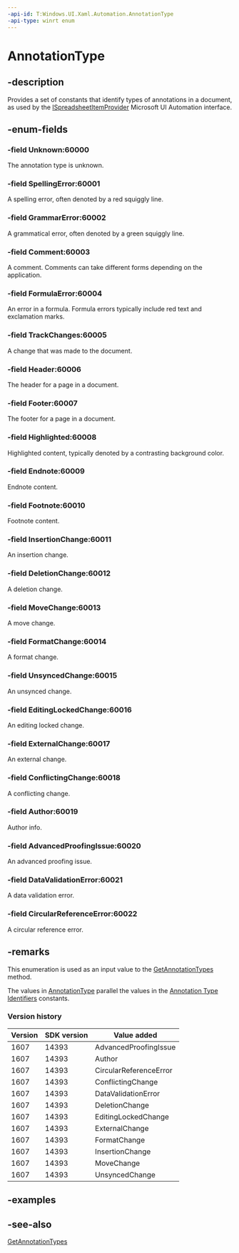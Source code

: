 ```yaml
---
-api-id: T:Windows.UI.Xaml.Automation.AnnotationType
-api-type: winrt enum
---
```


<!-- Enumeration syntax
public enum Windows.UI.Xaml.Automation.AnnotationType : int
-->

# AnnotationType

## -description
Provides a set of constants that identify types of annotations in a document, as used by the [ISpreadsheetItemProvider](http://msdn.microsoft.com/library/e6428fed-2bcc-4ad5-b612-a22899624538)  Microsoft UI Automation interface.

## -enum-fields
### -field Unknown:60000
The annotation type is unknown.

### -field SpellingError:60001
A spelling error, often denoted by a red squiggly line.

### -field GrammarError:60002
A grammatical error, often denoted by a green squiggly line.

### -field Comment:60003
A comment. Comments can take different forms depending on the application.

### -field FormulaError:60004
An error in a formula. Formula errors typically include red text and exclamation marks.

### -field TrackChanges:60005
A change that was made to the document.

### -field Header:60006
The header for a page in a document.

### -field Footer:60007
The footer for a page in a document.

### -field Highlighted:60008
Highlighted content, typically denoted by a contrasting background color.

### -field Endnote:60009
Endnote content.

### -field Footnote:60010
Footnote content.

### -field InsertionChange:60011
An insertion change.

### -field DeletionChange:60012
A deletion change.

### -field MoveChange:60013
A move change.

### -field FormatChange:60014
A format change.

### -field UnsyncedChange:60015
An unsynced change.

### -field EditingLockedChange:60016
An editing locked change.

### -field ExternalChange:60017
An external change.

### -field ConflictingChange:60018
A conflicting change.

### -field Author:60019
Author info.

### -field AdvancedProofingIssue:60020
An advanced proofing issue.

### -field DataValidationError:60021
A data validation error.

### -field CircularReferenceError:60022
A circular reference error.


## -remarks
This enumeration is used as an input value to the [GetAnnotationTypes](../windows.ui.xaml.automation.provider/ispreadsheetitemprovider_getannotationtypes_911639376.md) method.

The values in [AnnotationType](annotationtype.md) parallel the values in the [Annotation Type Identifiers](http://msdn.microsoft.com/library/46948b7c-ec9f-4b55-b769-62ee8be11d33) constants.

<!--The descriptions in this topic are adapted or taken directly from http://msdn.microsoft.com/en-us/library/windows/desktop/hh448743(v=vs.85).aspx-->

### Version history

| Version | SDK version | Value added |
| -- | -- | -- |
| 1607 | 14393 | AdvancedProofingIssue |
| 1607 | 14393 | Author |
| 1607 | 14393 | CircularReferenceError |
| 1607 | 14393 | ConflictingChange |
| 1607 | 14393 | DataValidationError |
| 1607 | 14393 | DeletionChange |
| 1607 | 14393 | EditingLockedChange |
| 1607 | 14393 | ExternalChange |
| 1607 | 14393 | FormatChange |
| 1607 | 14393 | InsertionChange |
| 1607 | 14393 | MoveChange |
| 1607 | 14393 | UnsyncedChange |

## -examples

## -see-also
[GetAnnotationTypes](../windows.ui.xaml.automation.provider/ispreadsheetitemprovider_getannotationtypes_911639376.md)
